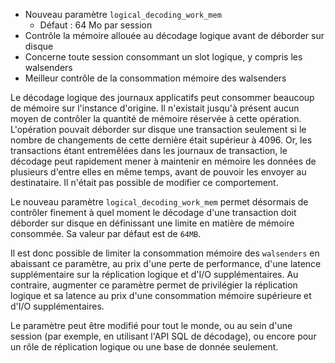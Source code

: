 <!--

Commit :
  https://git.postgresql.org/gitweb/?p=postgresql.git;a=commitdiff;h=cec2edfa7859279f36d2374770ca920c59c73dd8
  
  Instead of deciding to serialize a transaction merely based on the
  number of changes in that xact (toplevel or subxact), this makes
  the decisions based on amount of memory consumed by the changes.
  
  The memory limit is defined by a new logical_decoding_work_mem GUC,
  so for example we can do this
  
      SET logical_decoding_work_mem = '128kB'
  
  to reduce the memory usage of walsenders or set the higher value to
  reduce disk writes. The minimum value is 64kB.
  
  When adding a change to a transaction, we account for the size in
  two places. Firstly, in the ReorderBuffer, which is then used to
  decide if we reached the total memory limit. And secondly in the
  transaction the change belongs to, so that we can pick the largest
  transaction to evict (and serialize to disk).
  
  We still use max_changes_in_memory when loading changes serialized
  to disk. The trouble is we can't use the memory limit directly as
  there might be multiple subxact serialized, we need to read all of
  them but we don't know how many are there (and which subxact to
  read first).
  
  We do not serialize the ReorderBufferTXN entries, so if there is a
  transaction with many subxacts, most memory may be in this type of
  objects. Those records are not included in the memory accounting.
  
  We also do not account for INTERNAL_TUPLECID changes, which are
  kept in a separate list and not evicted from memory. Transactions
  with many CTID changes may consume significant amounts of memory,
  but we can't really do much about that.
  
  The current eviction algorithm is very simple - the transaction is
  picked merely by size, while it might be useful to also consider age
  (LSN) of the changes for example. With the new Generational memory
  allocator, evicting the oldest changes would make it more likely
  the memory gets actually pfreed.
  
  The logical_decoding_work_mem can be set in postgresql.conf, in which
  case it serves as the default for all publishers on that instance.

Attention, le paramètre n'est pas seulement limité aux walsenders contrairement
à ce que laisse entendre le message de commit.

-->

<div class="slide-content">

  * Nouveau paramètre `logical_decoding_work_mem` 
    + Défaut : 64 Mo par session
  * Contrôle la mémoire allouée au décodage logique avant de déborder sur disque
  * Concerne toute session consommant un slot logique, y compris les walsenders
  * Meilleur contrôle de la consommation mémoire des walsenders

</div>

<div class="notes">

Le décodage logique des journaux applicatifs peut consommer beaucoup de mémoire
sur l'instance d'origine. Il n'existait jusqu'à présent aucun moyen de
contrôler la quantité de mémoire réservée à cette opération. L'opération
pouvait déborder sur disque une transaction seulement si le nombre de
changements de cette dernière était supérieur à 4096. Or, les transactions
étant entremêlées dans les journaux de transaction, le décodage peut rapidement
mener à maintenir en mémoire les données de plusieurs d'entre elles en même
temps, avant de pouvoir les envoyer au destinataire. Il n'était pas possible de
modifier ce comportement.

Le nouveau paramètre `logical_decoding_work_mem` permet désormais de contrôler
finement à quel moment le décodage d'une transaction doit déborder sur
disque en définissant une limite en matière de mémoire consommée. Sa valeur
par défaut est de `64MB`.

Il est donc possible de limiter la consommation mémoire des `walsenders` en
abaissant ce paramètre, au prix d'une perte de performance, d'une latence
supplémentaire sur la réplication logique et d'I/O supplémentaires. Au
contraire, augmenter ce paramètre permet de privilégier la réplication logique
et sa latence au prix d'une consommation mémoire supérieure et d'I/O
supplémentaires.

Le paramètre peut être modifié pour tout le monde, ou au sein d'une session
(par exemple, en utilisant l'API SQL de décodage), ou encore pour un rôle de
réplication logique ou une base de donnée seulement.</div>
